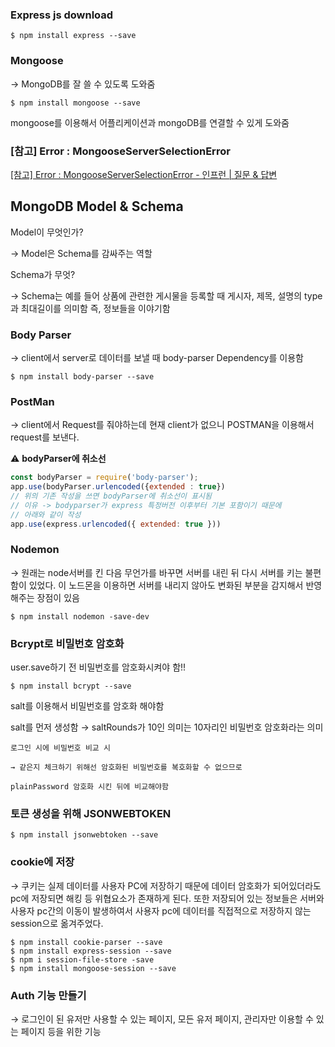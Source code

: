 ### Express js download

```
$ npm install express --save
```

### Mongoose

→ MongoDB를 잘 쓸 수 있도록 도와줌

```
$ npm install mongoose --save
```

mongoose를 이용해서 어플리케이션과 mongoDB를 연결할 수 있게 도와줌

### **[참고] Error : MongooseServerSelectionError**

[[참고] Error : MongooseServerSelectionError - 인프런 | 질문 & 답변](https://www.inflearn.com/questions/29435)

## MongoDB Model & Schema

Model이 무엇인가?

→ Model은 Schema를 감싸주는 역할

Schema가 무엇?

→ Schema는 예를 들어 상품에 관련한 게시물을 등록할 때 게시자, 제목, 설명의 type과 최대길이를 의미함 즉, 정보들을 이야기함

### Body Parser

→ client에서 server로 데이터를 보낼 때 body-parser Dependency를 이용함

```
$ npm install body-parser --save
```

### PostMan

→ client에서 Request를 줘야하는데 현재 client가 없으니 POSTMAN을 이용해서 request를 보낸다.

⚠️ **bodyParser에 취소선**

```jsx
const bodyParser = require('body-parser');
app.use(bodyParser.urlencoded({extended : true})
// 위의 기존 작성을 쓰면 bodyParser에 취소선이 표시됨
// 이유 -> bodyparser가 express 특정버전 이후부터 기본 포함이기 때문에 
// 아래와 같이 작성
app.use(express.urlencoded({ extended: true }))
```

### Nodemon

→ 원래는 node서버를 킨 다음 무언가를 바꾸면 서버를 내린 뒤 다시 서버를 키는 불편함이 있었다. 이 노드몬을 이용하면 서버를 내리지 않아도 변화된 부분을 감지해서 반영해주는 장점이 있음

```
$ npm install nodemon -save-dev
```

### Bcrypt로 비밀번호 암호화

user.save하기 전 비밀번호를 암호화시켜야 함!!

```
$ npm install bcrypt --save
```

salt를 이용해서 비밀번호를 암호화 해야함 

salt를 먼저 생성함 → saltRounds가 10인 의미는 10자리인 비밀번호 암호화라는 의미

`로그인 시에 비밀번호 비교 시`

`→ 같은지 체크하기 위해선 암호화된 비밀번호를 복호화할 수 없으므로`

`plainPassword 암호화 시킨 뒤에 비교해야함`

### 토큰 생성을 위해 JSONWEBTOKEN

```
$ npm install jsonwebtoken --save
```

### cookie에 저장

→ 쿠키는 실제 데이터를 사용자 PC에 저장하기 때문에 데이터 암호화가 되어있더라도 pc에 저장되면 해킹 등  위협요소가 존재하게 된다. 또한 저장되어 있는 정보들은 서버와 사용자 pc간의 이동이 발생하여서 사용자 pc에 데이터를 직접적으로 저장하지 않는 session으로 옮겨주었다.

```
$ npm install cookie-parser --save
$ npm install express-session --save
$ npm i session-file-store -save
$ npm install mongoose-session --save
```

### Auth  기능 만들기

→ 로그인이 된 유저만 사용할 수 있는 페이지, 모든 유저 페이지, 관리자만 이용할 수 있는 페이지 등을 위한 기능
